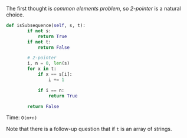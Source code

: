 The first thought is *common elements problem*, so *2-pointer* is a natural choice.
```python
def isSubsequence(self, s, t):
        if not s:
            return True
        if not t:
            return False

        # 2-pointer
        i, n = 0, len(s)
        for x in t:
            if x == s[i]:
                i += 1

            if i == n:
                return True

        return False
```
Time: `O(m+n)`

Note that there is a follow-up question that if `t` is an array of strings.
